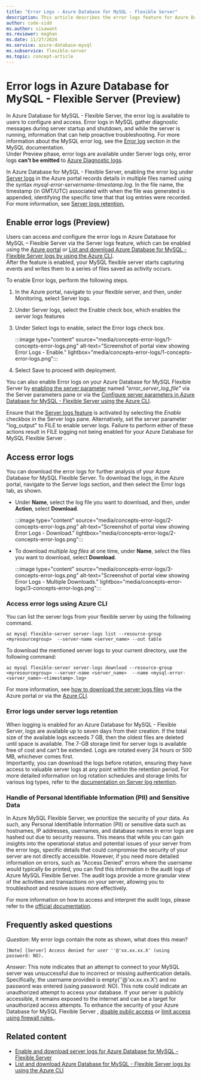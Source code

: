 ```yaml
---
title: "Error Logs - Azure Database for MySQL - Flexible Server"
description: This article describes the error logs feature for Azure Database for MySQL - Flexible Server.
author: code-sidd
ms.author: sisawant
ms.reviewer: maghan
ms.date: 11/27/2024
ms.service: azure-database-mysql
ms.subservice: flexible-server
ms.topic: concept-article
---
```


# Error logs in Azure Database for MySQL - Flexible Server (Preview)

In Azure Database for MySQL - Flexible Server, the error log is available to users to configure and access. Error logs in MySQL gather diagnostic messages during server startup and shutdown, and while the server is running, information that can help proactive troubleshooting. For more information about the MySQL error log, see the [Error log](https://dev.mysql.com/doc/refman/8.0/en/error-log.html) section in the MySQL documentation.  
Under Preview phase, error logs are available under Server logs only, error logs **can't be emitted** to [Azure Diagnostic logs](/azure/azure-monitor/essentials/platform-logs-overview).

In Azure Database for MySQL - Flexible Server, enabling the error log under [Server logs](./concepts-monitoring.md#server-logs) in the Azure portal records details in multiple files named using the syntax *mysql-error-servername-timestamp.log*. In the file name, the timestamp (in GMT/UTC) associated with when the file was generated is appended, identifying the specific time that that log entries were recorded. For more information, see [Server logs retention.](./concepts-monitoring.md#server-logs)

<a id="enabling-error-logs-preview"></a>

## Enable error logs (Preview)

Users can access and configure the error logs in Azure Database for MySQL – Flexible Server via the Server logs feature, which can be enabled using the [Azure portal](./how-to-server-logs-portal.md#enable-server-logs) or [List and download Azure Database for MySQL - Flexible Server logs by using the Azure CLI](how-to-server-logs-cli.md).  
After the feature is enabled, your MySQL flexible server starts capturing events and writes them to a series of files saved as activity occurs.

To enable Error logs, perform the following steps.
1. In the Azure portal, navigate to your flexible server, and then, under Monitoring, select Server logs.
1. Under Server logs, select the Enable check box, which enables the server logs features
1. Under Select logs to enable, select the Error logs check box.

    :::image type="content" source="media/concepts-error-logs/1-concepts-error-logs.png" alt-text="Screenshot of portal view showing Error Logs - Enable." lightbox="media/concepts-error-logs/1-concepts-error-logs.png":::

1. Select Save to proceed with deployment.

You can also enable Error logs on your Azure Database for MySQL Flexible Server by [enabling the server parameter](how-to-configure-server-parameters-portal.md) named *"error_server_log_file"* via the Server parameters pane or via the [Configure server parameters in Azure Database for MySQL - Flexible Server using the Azure CLI](how-to-configure-server-parameters-cli.md).

Ensure that the [Server logs feature](./how-to-server-logs-portal.md#enable-server-logs) is activated by selecting the *Enable* checkbox in the Server logs pane. Alternatively, set the server parameter "log_output" to FILE to enable server logs. Failure to perform either of these actions result in FILE logging not being enabled for your Azure Database for MySQL Flexible Server .

<a id="accessing-error-logs"></a>

## Access error logs

You can download the error logs for further analysis of your Azure Database for MySQL Flexible Server. To download the logs, in the Azure portal, navigate to the Server logs section, and then select the Error logs tab, as shown.
- Under **Name**, select the log file you want to download, and then, under **Action**, select **Download**.

    :::image type="content" source="media/concepts-error-logs/2-concepts-error-logs.png" alt-text="Screenshot of portal view showing Error Logs - Download." lightbox="media/concepts-error-logs/2-concepts-error-logs.png":::

- To download *multiple log files* at one time, under **Name**, select the files you want to download, select **Download**.

    :::image type="content" source="media/concepts-error-logs/3-concepts-error-logs.png" alt-text="Screenshot of portal view showing Error Logs - Multiple Downloads." lightbox="media/concepts-error-logs/3-concepts-error-logs.png":::

### Access error logs using Azure CLI

You can list the server logs from your flexible server by using the following command.

```azurecli
az mysql flexible-server server-logs list --resource-group <myresourcegroup>  --server-name <server_name> --out table
```

To download the mentioned server logs to your current directory, use the following command:

```azurecli
az mysql flexible-server server-logs download --resource-group <myresourcegroup> --server-name <server_name>  --name <mysql-error-<server_name>-<timestamp>.log>
```

For more information, see [how to download the server logs files](./how-to-server-logs-portal.md#download-server-logs) via the Azure portal or via the [Azure CLI](./how-to-server-logs-cli.md#download-server-logs-using-azure-cli).

### Error logs under server logs retention

When logging is enabled for an Azure Database for MySQL - Flexible Server, logs are available up to seven days from their creation. If the total size of the available logs exceeds 7 GB, then the oldest files are deleted until space is available. The 7-GB storage limit for server logs is available free of cost and can't be extended. Logs are rotated every 24 hours or 500 MB, whichever comes first.  
Importantly, you can download the logs before rotation, ensuring they have access to valuable server logs at any point within the retention period.
For more detailed information on log rotation schedules and storage limits for various log types, refer to the [documentation on Server log retention](./concepts-monitoring.md#server-logs).

<a id="handling-of-personal-identifiable-information-pii-and-sensitive-data"></a>

### Handle of Personal Identifiable Information (PII) and Sensitive Data

In Azure MySQL Flexible Server, we prioritize the security of your data. As such, any Personal Identifiable Information (PII) or sensitive data such as hostnames, IP addresses, usernames, and database names in error logs are hashed out due to security reasons.
This means that while you can gain insights into the operational status and potential issues of your server from the error logs, specific details that could compromise the security of your server are not directly accessible.
However, if you need more detailed information on errors, such as "Access Denied" errors where the username would typically be printed, you can find this information in the audit logs of Azure MySQL Flexible Server. The audit logs provide a more granular view of the activities and transactions on your server, allowing you to troubleshoot and resolve issues more effectively.

For more information on how to access and interpret the audit logs, please refer to the [official documentation](concepts-audit-logs.md).

## Frequently asked questions

*Question*: My error logs contain the note as shown, what does this mean?

`[Note] [Server] Access denied for user ''@'xx.xx.xx.X' (using password: NO).`

*Answer*: This note indicates that an attempt to connect to your MySQL server was unsuccessful due to incorrect or missing authentication details. Specifically, the username provided is empty(''@'xx.xx.xx.X') and no password was entered (using password: NO). This note could indicate an unauthorized attempt to access your database.
If your server is publicly accessible, it remains exposed to the internet and can be a target for unauthorized access attempts. To enhance the security of your Azure Database for MySQL Flexible Server , [disable public access](./concepts-networking-private-link.md#deny-public-access) or [limit access using firewall rules.](./concepts-networking-public.md#firewall-rules).

## Related content

- [Enable and download server logs for Azure Database for MySQL - Flexible Server](how-to-server-logs-portal.md)
- [List and download Azure Database for MySQL - Flexible Server logs by using the Azure CLI](how-to-server-logs-cli.md)
